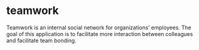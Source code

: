 # teamwork
Teamwork is an internal social network for organizations’ employees. The goal of this application is to facilitate more interaction between colleagues and facilitate team bonding.
